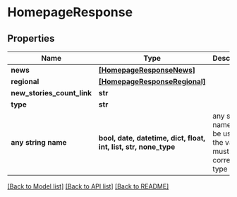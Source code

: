 # HomepageResponse


## Properties
Name | Type | Description | Notes
------------ | ------------- | ------------- | -------------
**news** | [**[HomepageResponseNews]**](HomepageResponseNews.md) |  | [optional] 
**regional** | [**[HomepageResponseRegional]**](HomepageResponseRegional.md) |  | [optional] 
**new_stories_count_link** | **str** |  | [optional] 
**type** | **str** |  | [optional] 
**any string name** | **bool, date, datetime, dict, float, int, list, str, none_type** | any string name can be used but the value must be the correct type | [optional]

[[Back to Model list]](../README.md#documentation-for-models) [[Back to API list]](../README.md#documentation-for-api-endpoints) [[Back to README]](../README.md)



